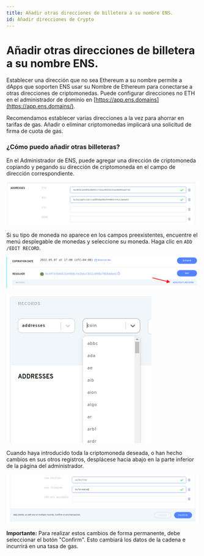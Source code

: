 ```yaml
---
title: Añadir otras direcciones de billetera a su nombre ENS.
id: Añadir direcciones de Crypto
---
```


# Añadir otras direcciones de billetera a su nombre ENS.

Establecer una dirección que no sea Ethereum a su nombre permite a dApps que soporten ENS usar su Nombre de Ethereum para conectarse a otras direcciones de criptomonedas. Puede configurar direcciones no ETH en el administrador de dominio en [https://app.ens.domains](https://app.ens.domains/).

Recomendamos establecer varias direcciones a la vez para ahorrar en tarifas de gas. Añadir o eliminar criptomonedas implicará una solicitud de firma de cuota de gas.

### ¿Cómo puedo añadir otras billeteras?

En el Administrador de ENS, puede agregar una dirección de criptomoneda copiando y pegando su dirección de criptomoneda en el campo de dirección correspondiente.

![Adding Cryptocurrencies to your address records](./img/add-currency-1.png "Your wallet addresses are displayed in the corresponding currency fields.")

Si su tipo de moneda no aparece en los campos preexistentes, encuentre el menú desplegable de monedas y seleccione su moneda. Haga clic en `ADD /EDIT RECORD`.

![Adding Cryptocurrencies to your address records](./img/add-currency-2.png "Selecting the Add/Edit Link opens a dropdown menu.")

![Adding Cryptocurrencies to your address records](./img/add-currency-3.png "Select the currency you would lke to add to your records.")

Cuando haya introducido toda la criptomoneda deseada, o han hecho cambios en sus otros registros, desplácese hacia abajo en la parte inferior de la página del administrador.

![Adding Cryptocurrencies to your address records](./img/add-currency-4.png "You can also edit your text records at this time to save gas fees.")

**Importante:** Para realizar estos cambios de forma permanente, debe seleccionar el botón "Confirm". Esto cambiará los datos de la cadena e incurrirá en una tasa de gas.


